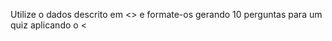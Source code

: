 Utilize o dados descrito em <<DADOS>>  e formate-os gerando 10 perguntas para um quiz aplicando o <<TEMPLATE>>
Não esqueça de colocar no campo <<Explicação>> do template o maior número de explicações possíveis. 

Começe o número de questão por 68.

Mantenha o idioma original.

defina o seguinte valor para QUESTION_TYPE
"QUESTION_TYPE": "AZ-204 - Serviço de Aplicativo",

DADOS:
"""
Explorar a autenticação e a autorização no Serviço de Aplicativo
Concluído
100 XP
6 minutos
O Serviço de Aplicativo do Azure fornece suporte interno para a autenticação e autorização. Você pode conectar usuários e acessar dados escrevendo pouco ou nenhum código em seu aplicativo Web, API RESTful, back-end móvel ou Azure Functions.

Por que usar a autenticação interna?
Você não é necessário usar o Serviço de Aplicativo para autenticação e autorização. Muitas estruturas da Web são agrupadas com recursos de segurança e você poderá utilizá-las, se desejar. Caso precise de mais flexibilidade do que o Serviço de Aplicativo fornece, você também poderá gravar seus próprios utilitários.

O recurso interno de autenticação para o Serviço de Aplicativo e o Azure Functions pode facilitar e agilizar os processos ao fornecer autenticação pronta para uso com provedores de identidade federada, a fim de permitir que você se concentre no restante do aplicativo.

O Serviço de Aplicativo do Azure permite integrar uma variedade de recursos de autenticação ao aplicativo Web ou à API sem implementá-los por conta própria.
A autenticação é incorporada diretamente à plataforma e não requer nenhuma linguagem específica, SDK, expertise em segurança ou código.
Você pode integrar vários provedores de logon. Por exemplo, Microsoft Entra ID, Facebook, Google, X.
Provedores de identidade
O Serviço de Aplicativo usa identidade federada, na qual um provedor de identidade de terceiros gerencia as identidades do usuário e o fluxo de autenticação para você. Os provedores de identidade a seguir estão disponíveis por padrão:

Provedor	Ponto de extremidade de logon	Diretrizes
Plataforma de identidade da Microsoft	/.auth/login/aad	Logon da plataforma de identidade da Microsoft do Serviço de Aplicativo
Facebook	/.auth/login/facebook	Logon do Facebook no Serviço de Aplicativo
Google	/.auth/login/google	Logon do Google no Serviço de Aplicativo
X	/.auth/login/twitter	Login no Serviço de Aplicativo com o X
Qualquer provedor do OpenID Connect	/.auth/login/<providerName>	Logon do OpenID Connect no Serviço de Aplicativo
GitHub	/.auth/login/github	Serviço de Aplicativo Logon do GitHub
Ao habilitar a autenticação e autorização com um desses provedores, seu ponto de extremidade de logon estará disponível para autenticação de usuário e validação de tokens de autenticação do provedor. Você pode fornecer com facilidade aos usuários qualquer combinação dessas opções de conexão.

Como ele funciona
O módulo de autenticação e autorização executa na mesma caixa restrita que o código do aplicativo. Quando habilitado, cada solicitação HTTP recebida passa por ele antes de ser entregue ao código do seu aplicativo. Esse módulo trata diversos pontos do aplicativo:

Autentica usuários e clientes com o provedor de identidade especificado
Valida, armazena e atualiza tokens OAuth emitidos pelo provedor de identidade configurado
Gerencia a sessão autenticada
Injeta informações de identidade em cabeçalhos da solicitação
O módulo é executado separadamente do código do aplicativo e pode ser configurado usando as configurações do Azure Resource Manager ou um arquivo de configuração. Não há necessidade de SDKs, linguagens de programação específicas ou alterações no código do aplicativo.

 Observação

Em Linux e contêineres, o módulo de autenticação e autorização é executado em um contêiner separado, isolado do código do aplicativo. Como não funciona em processo, a integração direta com estruturas de linguagem específicas não é possível.

Fluxo de autenticação
O fluxo de autenticação é o mesmo para todos os provedores, mas difere dependendo se você deseja entrar com o SDK do provedor.

Sem SDK do provedor: o aplicativo delega o logon federado ao Serviço de Aplicativo. Essa delegação é geralmente o caso em aplicativos de navegador, que podem apresentar a página de logon do provedor ao usuário. O código do servidor gerencia o processo de entrada e é conhecido como fluxo direcionado pelo servidor ou fluxo do servidor.

Com o provedor SDK: o aplicativo assina os usuários no provedor manualmente e, em seguida, envia o token de autenticação para o Serviço de Aplicativo para validação. Esse é tipicamente o caso de aplicativos sem navegador, que não podem apresentar a página de entrada do provedor ao usuário. O código do aplicativo gerencia o processo de entrada e é conhecido como fluxo direcionado pelo cliente ou fluxo do cliente. Isso se aplica a APIs REST, Azure Functions, clientes de navegador JavaScript e aplicativos móveis nativos que assinam usuários usando o SDK do provedor.

A tabela a seguir mostra as etapas do fluxo de autenticação.

Etapa	Sem SDK do provedor	Com SDK do provedor
Conectar usuário	Redireciona o cliente para /.auth/login/<provider>.	O código do cliente coneta o usuário diretamente no SDK do provedor e recebe um token de autenticação. Para obter informações, consulte a documentação do provedor.
Pós-autenticação	Provedor redireciona o cliente para /.auth/login/<provider>/callback.	O código do cliente envia o token do provedor para /.auth/login/<provider> para validação.
Estabelecer sessão autenticada	O Serviço de Aplicativo adiciona um cookie autenticado à resposta.	O Serviço de Aplicativo retorna o próprio token de autenticação para o código do cliente.
Atender conteúdo autenticado	O cliente inclui o cookie de autenticação em solicitações subsequentes (manipuladas automaticamente pelo navegador).	O código do cliente apresenta o token de autenticação no cabeçalho X-ZUMO-AUTH (manipulado automaticamente pelos SDKs de cliente dos Aplicativos Móveis).
Para navegadores do cliente, o Serviço de Aplicativo pode direcionar automaticamente todos os usuários não autenticados para /.auth/login/<provider>. Você também pode apresentar aos usuários um ou mais links /.auth/login/<provider> para entrar no aplicativo usando o provedor escolhido.

Comportamento de autorização
No portal do Azure, é possível configurar o Serviço de Aplicativo com vários comportamentos quando uma solicitação de entrada não é autenticada.

Permitir solicitações não autenticadas: essa opção adia a autorização de tráfego não autenticado para o seu código do aplicativo. Para solicitações autenticadas, o Serviço de Aplicativo também passa informações de autenticação nos cabeçalhos HTTP. Essa opção oferece mais flexibilidade no processamento de solicitações anônimas. Permite que você apresente vários provedores de entrada aos usuários.

Exigir autenticação: essa opção rejeita qualquer tráfego não autenticado para seu aplicativo. Essa rejeição pode ser uma ação de redirecionamento para um dos provedores de identidade configurados. Nesses casos, um cliente de navegador é redirecionado para /.auth/login/<provider> para o provedor escolhido. Se a solicitação anônima originar-se de um aplicativo móvel nativo, a resposta retornada será HTTP 401 Unauthorized. Você também pode configurar a rejeição como HTTP 401 Unauthorized ou HTTP 403 Forbidden para todas as solicitações.

 Cuidado

Esse tipo de restrição de acesso se aplica a todas as chamadas ao aplicativo, o que pode não ser útil para aplicativos que desejam uma página inicial publicamente disponível, como muitos aplicativos de página única.

Token Store
O Serviço de Aplicativo fornece um armazenamento de token integrado, que é um repositório de tokens associados aos usuários dos aplicativos Web, APIs ou aplicativos móveis nativos. Ao habilitar a autenticação com qualquer provedor, esse armazenamento de token ficará imediatamente disponível para o aplicativo.

Registro em log e rastreamento
Se você habilitar o log de aplicativo, os rastreamentos de autenticação e autorização serão coletados diretamente nos arquivos de log. Ao ver um erro de autenticação não esperado, é possível localizar com facilidade todos os detalhes examinando os logs do aplicativo existente.






"""

TEMPLATE:
"""
const questions = [
    {
        "QUESTION_NUMBER": "1",
        "QUESTION_TYPE": "Blob e teste",
        "QUESTION_TEXT": "Qual das alternativas a seguir descreve melhor a finalidade do TRM?",
        "POSSIBLE_ANSWERS": [
            "A. Fornecer um framework para governança de TI.",
            "B. Fornecer um modelo visual e uma taxonomia para apoiar o ambiente tecnológico da empresa.",
            "C. Fornecer uma lista de normas.",
            "D. Fornecer um método de desenvolvimento de software.",
            "E. Fornecer um ponto de vista de engenharia de sistema para uma possível solução."
        ],
        "EXPLANATION_TEXT": "Explicação: <<Explicação>>",
        "CORRECT_ANSWER": "B",
        "JSONINDEX": "1",
        "Probability": 1
    },
    {
        "QUESTION_NUMBER": "2",
        "QUESTION_TYPE": "Blob e teste",
        "QUESTION_TEXT": "Qual dos seguintes não é considerado uma das principais partes do TOGAF?",
        "POSSIBLE_ANSWERS": [
            "A. Método de Desenvolvimento da Arquitetura.",
            "B. Continuum da Corporação.",
            "C. Modelos de Referência do TOGAF.",
            "D. Base de Recursos do TOGAF.",
            "E. Framework de Conteúdo de Arquitetura"
        ],
        "EXPLANATION_TEXT": "Explicação:<<Explicação>>",
        "CORRECT_ANSWER": "D",
        "JSONINDEX": "2",
        "Probability": 1
    }
]
"""
